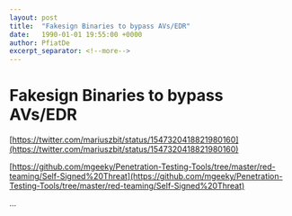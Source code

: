 ```yaml
---
layout: post
title:  "Fakesign Binaries to bypass AVs/EDR"
date:   1990-01-01 19:55:00 +0000
author: PfiatDe
excerpt_separator: <!--more-->
---
```


# Fakesign Binaries to bypass AVs/EDR

[https://twitter.com/mariuszbit/status/1547320418821980160](https://twitter.com/mariuszbit/status/1547320418821980160)

[https://github.com/mgeeky/Penetration-Testing-Tools/tree/master/red-teaming/Self-Signed%20Threat](https://github.com/mgeeky/Penetration-Testing-Tools/tree/master/red-teaming/Self-Signed%20Threat)

...
<!--more-->
